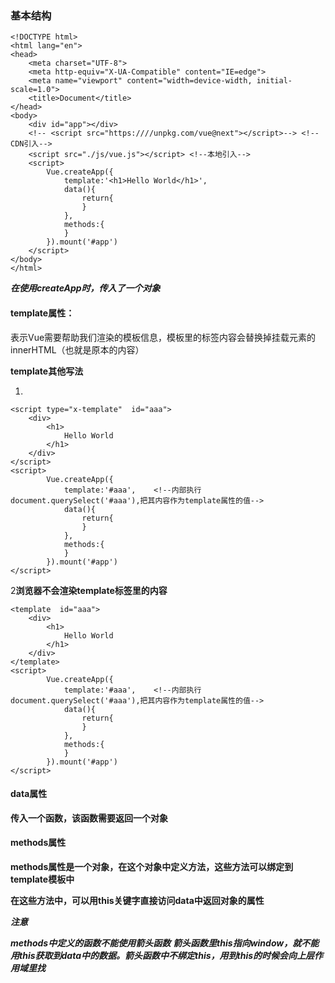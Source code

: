 ### 基本结构

```vue
<!DOCTYPE html>
<html lang="en">
<head>
    <meta charset="UTF-8">
    <meta http-equiv="X-UA-Compatible" content="IE=edge">
    <meta name="viewport" content="width=device-width, initial-scale=1.0">
    <title>Document</title>
</head>
<body>
    <div id="app"></div>
    <!-- <script src="https:////unpkg.com/vue@next"></script>--> <!--CDN引入--> 
    <script src="./js/vue.js"></script> <!--本地引入-->
    <script>
        Vue.createApp({
            template:'<h1>Hello World</h1>',
            data(){
                return{
                }
            },
            methods:{         
            }
        }).mount('#app')
    </script>
</body>
</html>
```

***在使用createApp时，传入了一个对象***

#### template属性：

表示Vue需要帮助我们渲染的模板信息，模板里的标签内容会替换掉挂载元素的innerHTML（也就是原本的内容）

**template其他写法**

1.

```vue
<script type="x-template"  id="aaa">
    <div>
        <h1>
            Hello World
        </h1>
    </div>
</script>
<script>
        Vue.createApp({
            template:'#aaa',	<!--内部执行document.querySelect('#aaa'),把其内容作为template属性的值-->
            data(){
                return{
                }
            },
            methods:{         
            }
        }).mount('#app')
</script>
```

2**浏览器不会渲染template标签里的内容** 

```vue
<template  id="aaa">
    <div>
        <h1>
            Hello World
        </h1>
    </div>
</template>
<script>
        Vue.createApp({
            template:'#aaa',	<!--内部执行document.querySelect('#aaa'),把其内容作为template属性的值-->
            data(){
                return{
                }
            },
            methods:{         
            }
        }).mount('#app')
</script>
```

#### data属性

**传入一个函数，该函数需要返回一个对象**

#### methods属性

**methods属性是一个对象，在这个对象中定义方法，这些方法可以绑定到template模板中**

**在这些方法中，可以用this关键字直接访问data中返回对象的属性**

***注意***

***methods中定义的函数不能使用箭头函数***
***箭头函数里this指向window，就不能用this获取到data中的数据。箭头函数中不绑定this，用到this的时候会向上层作用域里找***









